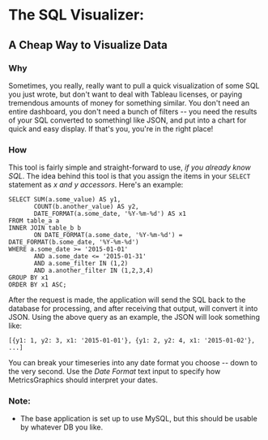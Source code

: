 # The SQL Visualizer:
## A Cheap Way to Visualize Data

### Why

Sometimes, you really, really want to pull a quick visualization of some SQL you just wrote, but don't want to
deal with Tableau licenses, or paying tremendous amounts of money for something similar. You don't need an entire
dashboard, you don't need a bunch of filters -- you need the results of your SQL converted to somethingl like JSON,
and put into a chart for quick and easy display. If that's you, you're in the right place!

### How

This tool is fairly simple and straight-forward to use, *if you already know SQL*. The idea behind this tool is that you
assign the items in your `SELECT` statement as *x and y accessors*. Here's an example:

```
SELECT SUM(a.some_value) AS y1,
       COUNT(b.another_value) AS y2,
       DATE_FORMAT(a.some_date, '%Y-%m-%d') AS x1
FROM table_a a
INNER JOIN table_b b
       ON DATE_FORMAT(a.some_date, '%Y-%m-%d') = DATE_FORMAT(b.some_date, '%Y-%m-%d')
WHERE a.some_date >= '2015-01-01'
       AND a.some_date <= '2015-01-31'
       AND a.some_filter IN (1,2)
       AND a.another_filter IN (1,2,3,4)
GROUP BY x1
ORDER BY x1 ASC;
```

After the request is made, the application will send the SQL back to the database for processing, and after receiving
that output, will convert it into JSON. Using the above query as an example, the JSON will look something like:

```
[{y1: 1, y2: 3, x1: '2015-01-01'}, {y1: 2, y2: 4, x1: '2015-01-02'}, ...]
```

You can break your timeseries into any date format you choose -- down to the very second. Use the *Date Format* text input
to specify how MetricsGraphics should interpret your dates.

### Note:
* The base application is set up to use MySQL, but this should be usable by whatever DB you like.